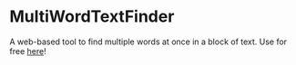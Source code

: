 # MultiWordTextFinder
 A web-based tool to find multiple words at once in a block of text. Use for free [here](https://archonic944.github.io/Multitext)!
